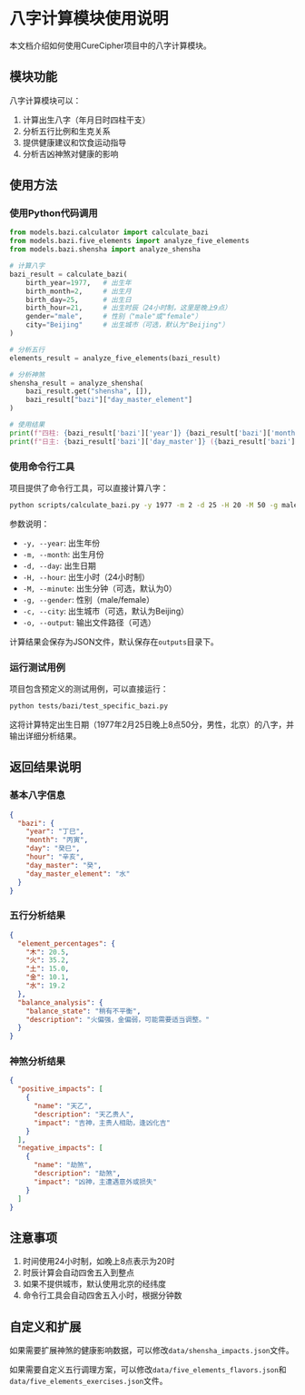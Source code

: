 # 八字计算模块使用说明

本文档介绍如何使用CureCipher项目中的八字计算模块。

## 模块功能

八字计算模块可以：

1. 计算出生八字（年月日时四柱干支）
2. 分析五行比例和生克关系
3. 提供健康建议和饮食运动指导
4. 分析吉凶神煞对健康的影响

## 使用方法

### 使用Python代码调用

```python
from models.bazi.calculator import calculate_bazi
from models.bazi.five_elements import analyze_five_elements
from models.bazi.shensha import analyze_shensha

# 计算八字
bazi_result = calculate_bazi(
    birth_year=1977,   # 出生年
    birth_month=2,     # 出生月
    birth_day=25,      # 出生日
    birth_hour=21,     # 出生时辰（24小时制，这里是晚上9点）
    gender="male",     # 性别（"male"或"female"）
    city="Beijing"     # 出生城市（可选，默认为"Beijing"）
)

# 分析五行
elements_result = analyze_five_elements(bazi_result)

# 分析神煞
shensha_result = analyze_shensha(
    bazi_result.get("shensha", []),
    bazi_result["bazi"]["day_master_element"]
)

# 使用结果
print(f"四柱: {bazi_result['bazi']['year']} {bazi_result['bazi']['month']} {bazi_result['bazi']['day']} {bazi_result['bazi']['hour']}")
print(f"日主: {bazi_result['bazi']['day_master']} ({bazi_result['bazi']['day_master_element']})")
```

### 使用命令行工具

项目提供了命令行工具，可以直接计算八字：

```bash
python scripts/calculate_bazi.py -y 1977 -m 2 -d 25 -H 20 -M 50 -g male -c Beijing
```

参数说明：
- `-y, --year`: 出生年份
- `-m, --month`: 出生月份
- `-d, --day`: 出生日期
- `-H, --hour`: 出生小时（24小时制）
- `-M, --minute`: 出生分钟（可选，默认为0）
- `-g, --gender`: 性别（male/female）
- `-c, --city`: 出生城市（可选，默认为Beijing）
- `-o, --output`: 输出文件路径（可选）

计算结果会保存为JSON文件，默认保存在`outputs`目录下。

### 运行测试用例

项目包含预定义的测试用例，可以直接运行：

```bash
python tests/bazi/test_specific_bazi.py
```

这将计算特定出生日期（1977年2月25日晚上8点50分，男性，北京）的八字，并输出详细分析结果。

## 返回结果说明

### 基本八字信息

```json
{
  "bazi": {
    "year": "丁巳",
    "month": "丙寅",
    "day": "癸巳",
    "hour": "辛亥",
    "day_master": "癸",
    "day_master_element": "水"
  }
}
```

### 五行分析结果

```json
{
  "element_percentages": {
    "木": 20.5,
    "火": 35.2,
    "土": 15.0,
    "金": 10.1,
    "水": 19.2
  },
  "balance_analysis": {
    "balance_state": "稍有不平衡",
    "description": "火偏强，金偏弱，可能需要适当调整。"
  }
}
```

### 神煞分析结果

```json
{
  "positive_impacts": [
    {
      "name": "天乙",
      "description": "天乙贵人",
      "impact": "吉神，主贵人相助，逢凶化吉"
    }
  ],
  "negative_impacts": [
    {
      "name": "劫煞",
      "description": "劫煞",
      "impact": "凶神，主遭遇意外或损失"
    }
  ]
}
```

## 注意事项

1. 时间使用24小时制，如晚上8点表示为20时
2. 时辰计算会自动四舍五入到整点
3. 如果不提供城市，默认使用北京的经纬度
4. 命令行工具会自动四舍五入小时，根据分钟数

## 自定义和扩展

如果需要扩展神煞的健康影响数据，可以修改`data/shensha_impacts.json`文件。

如果需要自定义五行调理方案，可以修改`data/five_elements_flavors.json`和`data/five_elements_exercises.json`文件。
